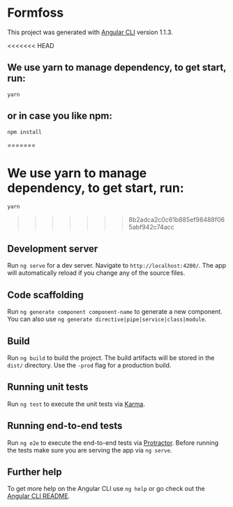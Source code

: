 # Formfoss

This project was generated with [Angular CLI](https://github.com/angular/angular-cli) version 1.1.3.

<<<<<<< HEAD

## We use yarn to manage dependency, to get start, run:
    yarn 
## or in case you like npm:
    npm install
=======
# We use yarn to manage dependency, to get start, run:

    yarn 
>>>>>>> 8b2adca2c0c61b885ef98488f065abf942c74acc

## Development server

Run `ng serve` for a dev server. Navigate to `http://localhost:4200/`. The app will automatically reload if you change any of the source files.

## Code scaffolding

Run `ng generate component component-name` to generate a new component. You can also use `ng generate directive|pipe|service|class|module`.

## Build

Run `ng build` to build the project. The build artifacts will be stored in the `dist/` directory. Use the `-prod` flag for a production build.

## Running unit tests

Run `ng test` to execute the unit tests via [Karma](https://karma-runner.github.io).

## Running end-to-end tests

Run `ng e2e` to execute the end-to-end tests via [Protractor](http://www.protractortest.org/).
Before running the tests make sure you are serving the app via `ng serve`.

## Further help

To get more help on the Angular CLI use `ng help` or go check out the [Angular CLI README](https://github.com/angular/angular-cli/blob/master/README.md).
